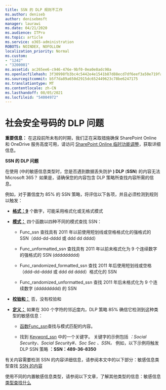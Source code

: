 ```yaml
---
title: SSN 的 DLP 规则不工作
ms.author: deniseb
author: denisebmsft
manager: laurawi
ms.date: 04/21/2020
ms.audience: ITPro
ms.topic: article
ms.service: o365-administration
ROBOTS: NOINDEX, NOFOLLOW
localization_priority: Normal
ms.custom:
- "1242"
- "3200001"
ms.assetid: ac265ee6-c946-476e-9bf0-0ea0e8adc98a
ms.openlocfilehash: 3f30998fb3bc4c5442e4e1541b87d88ecd7df6eef3a50e719fa5014eb86af39c
ms.sourcegitcommit: b5f7da89a650d2915dc652449623c78be6247175
ms.translationtype: MT
ms.contentlocale: zh-CN
ms.lasthandoff: 08/05/2021
ms.locfileid: "54004972"
---
```

# <a name="dlp-issues-with-social-security-numbers"></a>社会安全号码的 DLP 问题

**重要信息：** 在这段前所未有的时期，我们正在采取措施确保 SharePoint Online 和 OneDrive 服务高度可用，请访问 [SharePoint Online 临时功能调整](https://aka.ms/ODSPAdjustments)，获取详细信息。

**SSN 的 DLP 问题**

在使用 (中的敏感信息类型时，您是否遇到数据丢失防护 **) DLP** (**SSN**) 的内容无法Microsoft 365？ 如果是，请确保您的内容包含 DLP 策略所查找内容所需的信息。 
  
例如，对于置信度为 85% 的 SSN 策略，将评估以下各项，并且必须检测到规则以触发：
  
- **[格式：9](https://docs.microsoft.com/microsoft-365/compliance/sensitive-information-type-entity-definitions#format-80)** 个数字，可能采用格式化或无格式模式

- **[模式：](https://msconnect.microsoft.com/https:/docs.microsoft.com/office365/securitycompliance/what-the-sensitive-information-types-look-for#pattern-80)** 四个函数以四种不同的模式查找 SSN：

  - Func_ssn 查找具有 2011 年以前使用短划线或空格格式化的强格式的 SSN（ddd-dd-dddd 或 ddd dd dddd）

  - Func_unformatted_ssn 查找具有 2011 年以前未格式化为 9 个连续数字的强格式的 SSN (ddddddddd)

  - Func_randomized_formatted_ssn 查找 2011 年后使用短划线或空格（ddd-dd-dddd 或 ddd dd dddd）格式化的 SSN

  - Func_randomized_unformatted_ssn 查找 2011 年后未格式化为 9 个连续数字 (ddddddddd) 的 SSN

- **[校验和：](https://docs.microsoft.com/microsoft-365/compliance/sensitive-information-type-entity-definitions#checksum-79)** 否，没有校验和

- **[定义：](https://docs.microsoft.com/microsoft-365/compliance/sensitive-information-type-entity-definitions#definition-80)** 如果在 300 个字符的邻近度内，DLP 策略 85% 确信它检测到这种类型的敏感信息：

  - [函数Func_ssn](https://docs.microsoft.com/microsoft-365/compliance/sensitive-information-type-entity-definitions#pattern-80)查找与模式匹配的内容。

  - 找到 [Keyword_ssn](https://docs.microsoft.com/microsoft-365/compliance/sensitive-information-type-entity-definitions#keyword_ssn) 中的一个关键字。 关键字的示例包括 *：Social Security、Social Security#、Soc Sec 、SSN。* 例如，以下示例将触发 DLP SSN 策略 **：SSN：489-36-8350**
  
有关内容需要检测 SSN 的内容详细信息，请参阅本文中的以下部分：敏感信息类型查找 [SSN 的内容](https://docs.microsoft.com/microsoft-365/compliance/sensitive-information-type-entity-definitions#us-social-security-number-ssn)
  
使用不同的内置敏感信息类型，请参阅以下文章，了解其他类型的信息：敏感信息 [类型查找什么](https://docs.microsoft.com/microsoft-365/compliance/sensitive-information-type-entity-definitions)
  